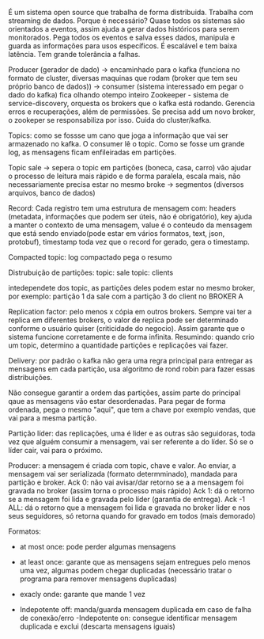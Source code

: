 É um sistema open source que trabalha de forma distribuida.
Trabalha com streaming de dados. 
Porque é necessário? Quase todos os sistemas são orientados a eventos, assim ajuda a gerar dados históricos para serem monitorados.
Pega todos os eventos e salva esses dados, manipula e guarda as informações para usos específicos. 
É escalável e tem baixa latência. Tem grande tolerância a falhas. 

Producer (gerador de dado) -> encaminhado para o kafka (funciona no formato de cluster, diversas maquinas que rodam (broker que tem seu próprio banco de dados)) -> consumer (sistema interessado em pegar o dado do kafka) fica olhando otempo inteiro 
Zookeeper - sistema de service-discovery, orquesta os brokers que o kafka está rodando. Gerencia erros e recuperações, além de permissões. Se precisa add um novo broker, o zookeper se responsabiliza por isso. Cuida do cluster/kafka.

Topics: como se fossse um cano que joga a informação que vai ser armazenado no kafka. O consumer lê o topic. Como se fosse um grande log, as mensagens ficam enfileiradas em partições. 

Topic sale -> sepera o topic em partições (boneca, casa, carro) vão ajudar o processo de leitura mais rápido e de forma paralela, escala mais, não necessariamente precisa estar no mesmo broke -> segmentos (diversos arquivos, banco de dados) 

Record:
Cada registro tem uma estrutura de mensagem com: headers (metadata, informações que podem ser úteis, não é obrigatório), key ajuda a manter o contexto de uma mensagem, value é o conteudo da mensagem que está sendo enviado(pode estar em vários formatos, text, json, protobuf), timestamp toda vez que o record for gerado, gera o timestamp. 

Compacted topic: 
log compactado pega o resumo 

Distrubuição de partições:
topic: sale
topic: clients 

intedependete dos topic, as partições deles podem estar no mesmo broker, por exemplo: partição 1 da sale com a partição 3 do client no BROKER A

Replication factor: pelo menos x cópia em outros brokers. Sempre vai ter a replica em diferentes brokers, o valor de replica pode ser determinado conforme o usuário quiser (criticidade do negocio). Assim garante que o sistema funcione corretamente e de forma infinita. 
Resumindo: quando crio um topic, determino a quantidade partições e replicações vai fazer. 

Delivery: por padrão o kafka não gera uma regra principal para entregar as mensagens em cada partição, usa algoritmo de rond robin para fazer essas distribuições. 

Não consegue garantir a ordem das partições, assim parte do principal qaue as mensagens vão estar desordenadas. Para pegar de forma ordenada, pega o mesmo "aqui", que tem a chave por exemplo vendas, que vai para a mesma partição. 

Partição líder: das replicações, uma é lider e as outras são seguidoras, toda vez que alguém consumir a mensagem, vai ser referente a do líder. Só se o líder cair, vai para o próximo. 

Producer: a mensagem é criada com topic, chave e valor. Ao enviar, a mensagem vai ser serializada (formato determminado), mandada para partição e broker. 
Ack 0: não vai avisar/dar retorno se a a mensagem foi gravada no broker (assim torna o processo mais rápido)
Ack 1: dá o retorno se a mensagem foi lida e gravada pelo líder (garantia de entrega).
Ack -1 ALL: dá o retorno que a mensagem foi lida e gravada no broker lider e nos seus seguidores, só retorna quando for gravado em todos (mais demorado)

Formatos: 
- at most once: pode perder algumas mensagens
- at least once: garante que as mensagens sejam entregues pelo menos uma vez, algumas podem chegar duplicadas (necessário tratar o programa para remover mensagens duplicadas)
- exacly onde: garante que mande 1 vez


- Indepotente off: manda/guarda mensagem duplicada em caso de falha de conexão/erro
-Indepotente on: consegue identificar mensagem duplicada e exclui (descarta mensagens iguais)

